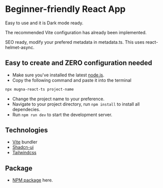 # Beginner-friendly React App

Easy to use and it is Dark mode ready.

The recommended Vite configuration has already been implemented.

SEO ready, modify your prefered metadata in metadata.ts. This uses react-helmet-async.

## Easy to create and ZERO configuration needed

- Make sure you've installed the latest [node.js](https://nodejs.org/en/download/).
- Copy the following command and paste it into the terminal

```sh
npx mugna-react-ts project-name
```

- Change the project name to your preference.
- Navigate to your project directory, run `npm install` to install all dependecies.
- Run `npm run dev` to start the development server.

## Technologies

- [Vite](https://vitejs.dev/) bundler
- [Shadcn-ui](https://ui.shadcn.com/)
- [Tailwindcss](https://tailwindcss.com/)

## Package

- [NPM package](https://www.npmjs.com/package/mugna-react-ts) here.
